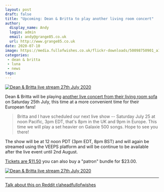 ```yaml
---
layout: post
draft: false
title: "Upcoming: Dean & Britta to play another living room concert"
author: 
  display_name: Andy
  login: admin
  email: andy@grange85.co.uk
  url: http://www.grange85.co.uk
date: 2020-07-10
image: https://media.fullofwishes.co.uk/flickr-downloads/50098750901_a100f6d848_c.jpg
categories:
 - dean & britta
 - luna
 - news
tags:
---
```


<a data-flickr-embed="true" href="https://www.flickr.com/photos/grange85/50098750901/in/dateposted-public/" title="Dean &amp; Britta live stream 27th July 2020"><img src="https://media.fullofwishes.co.uk/flickr-downloads/50098750901_a100f6d848_c.jpg" alt="Dean &amp; Britta live stream 27th July 2020"></a>

Dean & Britta will be playing [another live concert from their living room sofa](https://deanandbritta.veeps.com/stream/events/fe165d6a1fcf) on Saturday 25th July, this time at a more convenient time for their European fans!

> Britta and I have scheduled our next live show -- Saturday July 25 at noon Pacific, 3pm EDT, that's 8pm in the UK and 9pm in Europe. This time we will play a set heavier on Galaxie 500 songs. Hope to see you there! 

The show will be at 12 noon PDT (3pm EDT, 8pm BST) and will again be streamed using the VEEPS platform and will be continue to be available after the live event until 2nd August.

[Tickets are $11.50](https://deanandbritta.veeps.com/stream/events/fe165d6a1fcf) you can also buy a "patron" bundle for $23.00.

<a data-flickr-embed="true" href="https://www.flickr.com/photos/grange85/50098169928/in/dateposted-public/" title="Dean &amp; Britta live stream 27th July 2020"><img src="https://media.fullofwishes.co.uk/flickr-downloads/50098169928_de35cddd29_c.jpg" alt="Dean &amp; Britta live stream 27th July 2020"></a>

---
<i class="fa fa-comments" aria-hidden="true"></i>  [Talk about this on Reddit r/aheadfullofwishes](https://www.reddit.com/r/aheadfullofwishes/comments/hozd1k/upcoming_dean_britta_to_play_another_living_room/)
